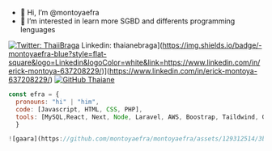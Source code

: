 - 👋 Hi, I’m @montoyaefra
- 👀 I’m interested in learn more SGBD and differents programming lenguages


[![Twitter: ThaiiBraga](https://img.shields.io/twitter/follow/efrainmontoyita?style=social)](https://twitter.com/efrainmontoyita)
Linkedin: thaianebraga](https://img.shields.io/badge/-montoyaefra-blue?style=flat-square&logo=Linkedin&logoColor=white&link=https://www.linkedin.com/in/erick-montoya-637208229/)](https://www.linkedin.com/in/erick-montoya-637208229/)
[![GitHub Thaiane](https://img.shields.io/github/followers/montoyaefra?label=follow&style=social)]([https://github.com/Thaiane](https://github.com/montoyaefra))


```javascript
const efra = {
  pronouns: "hi" | "him",
  code: [Javascript, HTML, CSS, PHP],
  tools: [MySQL,React, Next, Node, Laravel, AWS, Boostrap, Taildwind, Git],
  }

![gaara](https://github.com/montoyaefra/montoyaefra/assets/129312514/3b0e623c-2ee7-4379-bd0b-370d8cb0b8c0)
